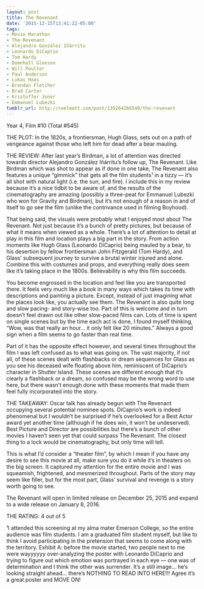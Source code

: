 ```yaml
---
layout: post
title: The Revenant
date: '2015-12-15T13:41:22-05:00'
tags:
- Movie Marathon
- The Revenant
- Alejandro González Iñárritu
- Leonardo DiCaprio
- Tom Hardy
- Domnhall Gleeson
- Will Poulter
- Paul Anderson
- Lukas Haas
- Brendan Fletcher
- Brad Carter
- Kristoffer Joner
- Emmanuel Lubezki
tumblr_url: http://reelmatt.com/post/135264266548/the-revenant
---
```

Year 4, Film #10 (Total #545)

THE PLOT: In the 1820s, a frontiersman, Hugh Glass, sets out on a path of vengeance against those who left him for dead after a bear mauling.

THE REVIEW: After last year’s Birdman, a lot of attention was directed towards director Alejandro González Iñárritu’s follow up, The Revenant. Like Birdman which was shot to appear as if done in one take, The Revenant also features a unique “gimmick” that gets all the film students¹ in a tizzy — it’s all shot with natural light (i.e. the sun, and fire). I include this in my review because it’s a nice tidbit to be aware of, and the results of the cinematography are amazing (possibly a three-peat for Emmanuel Lubezki who won for Gravity and Birdman), but it’s not enough of a reason in and of itself to go see the film (unlike the contrivance used in filming Boyhood).

That being said, the visuals were probably what I enjoyed most about The Revenant. Not just because it’s a bunch of pretty pictures, but because of what it means when viewed as a whole. There’s a lot of attention to detail at play in this film and location plays a big part in the story. From action moments like Hugh Glass (Leonardo DiCaprio) being mauled by a bear, to his desertion by fellow frontiersman John Fitzgerald (Tom Hardy), and Glass’ subsequent journey to survive a brutal winter injured and alone. Combine this with costumes and props, and everything really does seem like it’s taking place in the 1800s. Believability is why this film succeeds.

You become engrossed in the location and feel like you are transported there. It feels very much like a book in many ways which takes its time with descriptions and painting a picture. Except, instead of just imagining what the places look like, you actually see them. The Revenant is also quite long and slow pacing- and story-wise too. Part of this is welcome and in turn doesn’t feel drawn out like other slow-paced films can. Lots of time is spent on single scenes but by the time each act is done, I found myself thinking, “Wow, was that really an hour… it only felt like 20 minutes.” Always a good sign when a film seems to go faster than real time.

Part of it has the opposite effect however, and several times throughout the film I was left confused as to what was going on. The vast majority, if not all, of these scenes dealt with flashbacks or dream sequences for Glass as you see his deceased wife floating above him, reminiscent of DiCaprio’s character in Shutter Island. These scenes are different enough that it’s clearly a flashback or a dream, so confused may be the wrong word to use here, but there wasn’t enough done with these moments that made them feel fully incorporated into the story.

THE TAKEAWAY: Oscar talk has already begun with The Revenant occupying several potential nominee spots. DiCaprio’s work is indeed phenomenal but I wouldn’t be surprised if he’s overlooked for a Best Actor award yet another time (although if he does win, it won’t be undeserved). Best Picture and Director are possibilities but there’s a bunch of other movies I haven’t seen yet that could surpass The Revenant. The closest thing to a lock would be cinematography, but only time will tell.

This is what I’d consider a “theater film”, by which I mean if you have any desire to see this movie at all, make sure you do it while it’s in theaters on the big screen. It captured my attention for the entire movie and I was squeamish, frightened, and mesmerized throughout. Parts of the story may seem like filler, but for the most part, Glass’ survival and revenge is a story worth going to see.

The Revenant will open in limited release on December 25, 2015 and expand to a wide release on January 8, 2016.

THE RATING: 4 out of 5

¹I attended this screening at my alma mater Emerson College, so the entire audience was film students. I am a graduated film student myself, but like to think I avoid participating in the pretension that seems to come along with the territory. Exhibit A: before the movie started, two people next to me were wayyyyyy over-analyzing the poster with Leonardo DiCaprio and trying to figure out which emotion was portrayed in each eye — one was of determination and I think the other was surrender. It’s a still image… he’s looking straight ahead… there’s NOTHING TO READ INTO HERE!!! Agree it’s a great poster and MOVE ON!

